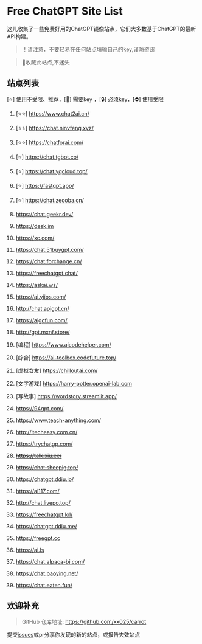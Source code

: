 # Free ChatGPT Site List

这儿收集了一些免费好用的ChatGPT镜像站点，它们大多数基于ChatGPT的最新API构建。
> ！请注意，不要轻易在任何站点填输自己的key,谨防盗窃

> 🤭收藏此站点,不迷失

## 站点列表
[⭐] 使用不受限、推荐，[🔑] 需要key ，[🔒] 必须key，[⛔] 使用受限

1. [⭐⭐] https://www.chat2ai.cn/

2. [⭐⭐]  https://chat.ninvfeng.xyz/

3. [⭐⭐] https://chatforai.com/

4. [⭐] https://chat.tgbot.co/

5. [⭐] https://chat.yqcloud.top/

6. [⭐] https://fastgpt.app/

7. [⭐] https://chat.zecoba.cn/

8. https://chat.geekr.dev/

9. https://desk.im

10. https://xc.com/

11. https://chat.51buygpt.com/

12. https://chat.forchange.cn/

13. https://freechatgpt.chat/

14. https://askai.ws/

15. https://ai.yiios.com/

16. http://chat.apigpt.cn/

17. https://aigcfun.com/

18. http://gpt.mxnf.store/

19. [编程] https://www.aicodehelper.com/

20. [综合] https://ai-toolbox.codefuture.top/

21. [虚拟女友] https://chilloutai.com/

22. [文字游戏] https://harry-potter.openai-lab.com

23. [写故事] https://wordstory.streamlit.app/

24. https://94gpt.com/

25. https://www.teach-anything.com/

26. http://itecheasy.com.cn/

27. https://trychatgp.com/

28. ~~https://talk.xiu.ee/~~

29. ~~https://chat.sheepig.top/~~

30. https://chatgpt.ddiu.io/

31. https://ai117.com/

32. http://chat.livepo.top/

33. https://freechatgpt.lol/

34. https://chatgpt.ddiu.me/

35. https://freegpt.cc

36. https://ai.ls

37. https://chat.alpaca-bi.com/

38. https://chat.paoying.net/

39. https://chat.eaten.fun/



## 欢迎补充
>GitHub 仓库地址: https://github.com/xx025/carrot

提交[issues](https://github.com/xx025/carrot/issues)或pr分享你发现的新的站点，或报告失效站点


